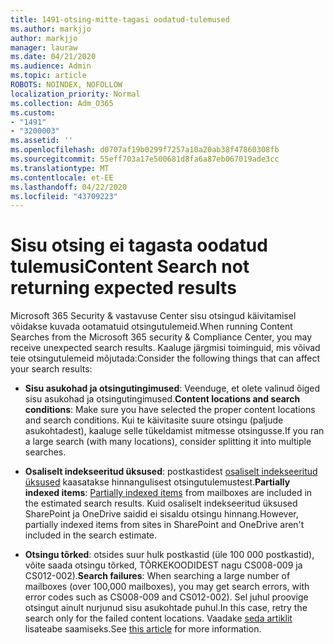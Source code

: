 ```yaml
---
title: 1491-otsing-mitte-tagasi oodatud-tulemused
ms.author: markjjo
author: markjjo
manager: lauraw
ms.date: 04/21/2020
ms.audience: Admin
ms.topic: article
ROBOTS: NOINDEX, NOFOLLOW
localization_priority: Normal
ms.collection: Adm_O365
ms.custom:
- "1491"
- "3200003"
ms.assetid: ''
ms.openlocfilehash: d0707af19b0299f7257a10a20ab38f47860308fb
ms.sourcegitcommit: 55eff703a17e500681d8fa6a87eb067019ade3cc
ms.translationtype: MT
ms.contentlocale: et-EE
ms.lasthandoff: 04/22/2020
ms.locfileid: "43709223"
---
```

# <a name="content-search-not-returning-expected-results"></a><span data-ttu-id="6f7d5-102">Sisu otsing ei tagasta oodatud tulemusi</span><span class="sxs-lookup"><span data-stu-id="6f7d5-102">Content Search not returning expected results</span></span>

<span data-ttu-id="6f7d5-103">Microsoft 365 Security & vastavuse Center sisu otsingud käivitamisel võidakse kuvada ootamatuid otsingutulemeid.</span><span class="sxs-lookup"><span data-stu-id="6f7d5-103">When running Content Searches from the Microsoft 365 security & Compliance Center, you may receive unexpected search results.</span></span> <span data-ttu-id="6f7d5-104">Kaaluge järgmisi toiminguid, mis võivad teie otsingutulemeid mõjutada:</span><span class="sxs-lookup"><span data-stu-id="6f7d5-104">Consider the following things that can affect your search results:</span></span>

- <span data-ttu-id="6f7d5-105">**Sisu asukohad ja otsingutingimused**: Veenduge, et olete valinud õiged sisu asukohad ja otsingutingimused.</span><span class="sxs-lookup"><span data-stu-id="6f7d5-105">**Content locations and search conditions**: Make sure you have selected the proper content locations and search conditions.</span></span> <span data-ttu-id="6f7d5-106">Kui te käivitasite suure otsingu (paljude asukohtadest), kaaluge selle tükeldamist mitmesse otsingusse.</span><span class="sxs-lookup"><span data-stu-id="6f7d5-106">If you ran a large search (with many locations), consider splitting it into multiple searches.</span></span>

- <span data-ttu-id="6f7d5-107">**Osaliselt indekseeritud üksused**: postkastidest [osaliselt indekseeritud üksused](https://docs.microsoft.com/office365/securitycompliance/partially-indexed-items-in-content-search) kaasatakse hinnangulisest otsingutulemustest.</span><span class="sxs-lookup"><span data-stu-id="6f7d5-107">**Partially indexed items**:  [Partially indexed items](https://docs.microsoft.com/office365/securitycompliance/partially-indexed-items-in-content-search) from mailboxes are included in the estimated search results.</span></span> <span data-ttu-id="6f7d5-108">Kuid osaliselt indekseeritud üksused SharePoint ja OneDrive saidid ei sisaldu otsingu hinnang.</span><span class="sxs-lookup"><span data-stu-id="6f7d5-108">However, partially indexed items from sites in SharePoint and OneDrive aren't included in the search estimate.</span></span>

- <span data-ttu-id="6f7d5-109">**Otsingu tõrked**: otsides suur hulk postkastid (üle 100 000 postkastid), võite saada otsingu tõrked, TÕRKEKOODIDEST nagu CS008-009 ja CS012-002).</span><span class="sxs-lookup"><span data-stu-id="6f7d5-109">**Search failures**: When searching a large number of mailboxes (over 100,000 mailboxes), you may get search errors, with error codes such as CS008-009 and CS012-002).</span></span> <span data-ttu-id="6f7d5-110">Sel juhul proovige otsingut ainult nurjunud sisu asukohtade puhul.</span><span class="sxs-lookup"><span data-stu-id="6f7d5-110">In this case, retry the search only for the failed content locations.</span></span> <span data-ttu-id="6f7d5-111">Vaadake [seda artiklit](https://docs.microsoft.com/office365/securitycompliance/retry-failed-content-search) lisateabe saamiseks.</span><span class="sxs-lookup"><span data-stu-id="6f7d5-111">See  [this article](https://docs.microsoft.com/office365/securitycompliance/retry-failed-content-search) for more information.</span></span>
